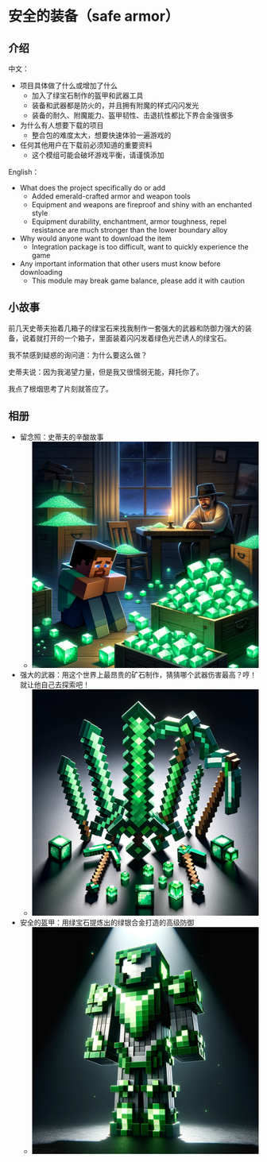 # 安全的装备（safe armor）



## 介绍

中文：

- 项目具体做了什么或增加了什么
  - 加入了绿宝石制作的盔甲和武器工具
  - 装备和武器都是防火的，并且拥有附魔的样式闪闪发光
  - 装备的耐久、附魔能力、盔甲韧性、击退抗性都比下界合金强很多
- 为什么有人想要下载的项目
  - 整合包的难度太大，想要快速体验一遍游戏的
- 任何其他用户在下载前必须知道的重要资料
  - 这个模组可能会破坏游戏平衡，请谨慎添加

English：

- What does the project specifically do or add
  - Added emerald-crafted armor and weapon tools
  - Equipment and weapons are fireproof and shiny with an enchanted style
  - Equipment durability, enchantment, armor toughness, repel resistance are much stronger than the lower boundary alloy
- Why would anyone want to download the item
  - Integration package is too difficult, want to quickly experience the game
- Any important information that other users must know before downloading
  - This module may break game balance, please add it with caution



## 小故事

前几天史蒂夫抬着几箱子的绿宝石来找我制作一套强大的武器和防御力强大的装备，说着就打开的一个箱子，里面装着闪闪发着绿色光芒诱人的绿宝石。

我不禁感到疑惑的询问道：为什么要这么做？

史蒂夫说：因为我渴望力量，但是我又很懦弱无能，拜托你了。

我点了根烟思考了片刻就答应了。




## 相册


- 留念照：史蒂夫的辛酸故事
	- ![留念照：史蒂夫的辛酸故事](https://github.com/WisdomEquan/mods/blob/master/Minecraft/safe_armmor/img/bg.png)
- 强大的武器：用这个世界上最昂贵的矿石制作，猜猜哪个武器伤害最高？哼！就让他自己去探索吧！
	- ![强大的武器：用这个世界上最昂贵的矿石制作，猜猜哪个武器伤害最高？哼！就让他自己去探索吧！](https://github.com/WisdomEquan/mods/blob/master/Minecraft/safe_armmor/img/weapon.png)
- 安全的盔甲：用绿宝石提炼出的绿银合金打造的高级防御
	- ![安全的盔甲：用绿宝石提炼出的绿银合金打造的高级防御](https://github.com/WisdomEquan/mods/blob/master/Minecraft/safe_armmor/img/armor.png)





